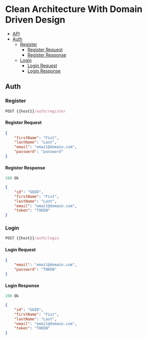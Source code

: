 # Clean Architecture With Domain Driven Design

- [API](#api)
 - [Auth](#auth)
    - [Register](#register)
        - [Register Request](#register-request)
        - [Register Response](#register-response)
    - [Login](#login)
        - [Login Request](#login-request)
        - [Login Response](#login-response)

## Auth

### Register

```js
POST {{host}}/auth/register
```

#### Register Request

```json
{
    "firstName": "Fist",
    "lastName": "Last",
    "email": "email@domain.com",
    "password": "password"
}
```

#### Register Response

```js
200 Ok
```

```json
{
    "id": "GUID",
    "firstName": "Fist",
    "lastName": "Last",
    "email": "email@domain.com",
    "token": "TOKEN"
}
```
### Login

```js
POST {{host}}/auth/login
```

#### Login Request
```json
{
    "email": "email@domain.com",
    "password": "TOKEN"
}
```

#### Login Response

```js
200 Ok
```

```json
{
    "id": "GUID",
    "firstName": "Fist",
    "lastName": "Last",
    "email": "email@domain.com",
    "token": "TOKEN"
}
```